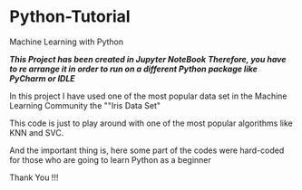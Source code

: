 # Python-Tutorial
Machine Learning with Python

***This Project has been created in Jupyter NoteBook***
***Therefore, you have to re arrange it in order to run on a different Python package like PyCharm or IDLE***

In this project I have used one of the most popular data set in the Machine Learning Community the ""Iris Data Set"

This code is just to play around with one of the most popular algorithms like KNN and SVC.

And the important thing is, here some part of the codes were hard-coded for those who are going to learn Python as a beginner

Thank You !!!
